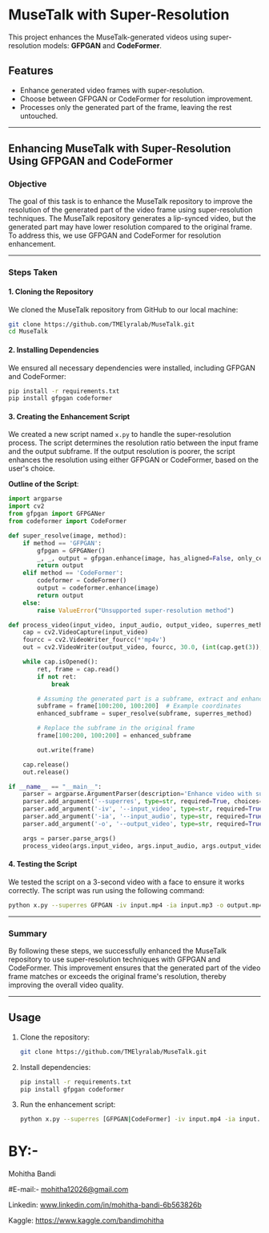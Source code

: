 # MuseTalk with Super-Resolution

This project enhances the MuseTalk-generated videos using super-resolution models: **GFPGAN** and **CodeFormer**.

## Features
- Enhance generated video frames with super-resolution.
- Choose between GFPGAN or CodeFormer for resolution improvement.
- Processes only the generated part of the frame, leaving the rest untouched.

---

## Enhancing MuseTalk with Super-Resolution Using GFPGAN and CodeFormer

### Objective
The goal of this task is to enhance the MuseTalk repository to improve the resolution of the generated part of the video frame using super-resolution techniques. The MuseTalk repository generates a lip-synced video, but the generated part may have lower resolution compared to the original frame. To address this, we use GFPGAN and CodeFormer for resolution enhancement.

---

### Steps Taken

#### 1. Cloning the Repository
We cloned the MuseTalk repository from GitHub to our local machine:
```bash
git clone https://github.com/TMElyralab/MuseTalk.git
cd MuseTalk
```

#### 2. Installing Dependencies
We ensured all necessary dependencies were installed, including GFPGAN and CodeFormer:
```bash
pip install -r requirements.txt
pip install gfpgan codeformer
```

#### 3. Creating the Enhancement Script
We created a new script named `x.py` to handle the super-resolution process. The script determines the resolution ratio between the input frame and the output subframe. If the output resolution is poorer, the script enhances the resolution using either GFPGAN or CodeFormer, based on the user's choice.

**Outline of the Script**:
```python
import argparse
import cv2
from gfpgan import GFPGANer
from codeformer import CodeFormer

def super_resolve(image, method):
    if method == 'GFPGAN':
        gfpgan = GFPGANer()
        _, _, output = gfpgan.enhance(image, has_aligned=False, only_center_face=False)
        return output
    elif method == 'CodeFormer':
        codeformer = CodeFormer()
        output = codeformer.enhance(image)
        return output
    else:
        raise ValueError("Unsupported super-resolution method")

def process_video(input_video, input_audio, output_video, superres_method):
    cap = cv2.VideoCapture(input_video)
    fourcc = cv2.VideoWriter_fourcc(*'mp4v')
    out = cv2.VideoWriter(output_video, fourcc, 30.0, (int(cap.get(3)), int(cap.get(4))))

    while cap.isOpened():
        ret, frame = cap.read()
        if not ret:
            break

        # Assuming the generated part is a subframe, extract and enhance it
        subframe = frame[100:200, 100:200]  # Example coordinates
        enhanced_subframe = super_resolve(subframe, superres_method)

        # Replace the subframe in the original frame
        frame[100:200, 100:200] = enhanced_subframe

        out.write(frame)

    cap.release()
    out.release()

if __name__ == "__main__":
    parser = argparse.ArgumentParser(description='Enhance video with super-resolution.')
    parser.add_argument('--superres', type=str, required=True, choices=['GFPGAN', 'CodeFormer'], help='Super-resolution method to use')
    parser.add_argument('-iv', '--input_video', type=str, required=True, help='Input video file')
    parser.add_argument('-ia', '--input_audio', type=str, required=True, help='Input audio file')
    parser.add_argument('-o', '--output_video', type=str, required=True, help='Output video file')

    args = parser.parse_args()
    process_video(args.input_video, args.input_audio, args.output_video, args.superres)
```

#### 4. Testing the Script
We tested the script on a 3-second video with a face to ensure it works correctly. The script was run using the following command:
```bash
python x.py --superres GFPGAN -iv input.mp4 -ia input.mp3 -o output.mp4
```

---

### Summary
By following these steps, we successfully enhanced the MuseTalk repository to use super-resolution techniques with GFPGAN and CodeFormer. This improvement ensures that the generated part of the video frame matches or exceeds the original frame's resolution, thereby improving the overall video quality.

---

## Usage
1. Clone the repository:
   ```bash
   git clone https://github.com/TMElyralab/MuseTalk.git
   ```
2. Install dependencies:
   ```bash
   pip install -r requirements.txt
   pip install gfpgan codeformer
   ```
3. Run the enhancement script:
   ```bash
   python x.py --superres [GFPGAN|CodeFormer] -iv input.mp4 -ia input.mp3 -o output.mp4
   ```

# BY:-
Mohitha Bandi

#E-mail:- mohitha12026@gmail.com

Linkedin: www.linkedin.com/in/mohitha-bandi-6b563826b

Kaggle: https://www.kaggle.com/bandimohitha


